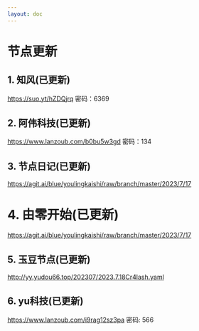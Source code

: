 ```yaml
---
layout: doc
---
```

# 节点更新

## 1. 知风(已更新)

https://suo.yt/hZDQjrq 密码：6369

## 2. 阿伟科技(已更新)

https://www.lanzoub.com/b0bu5w3gd 密码：134

## 3. 节点日记(已更新)

https://agit.ai/blue/youlingkaishi/raw/branch/master/2023/7/17

# 4. 由零开始(已更新)

https://agit.ai/blue/youlingkaishi/raw/branch/master/2023/7/17

## 5. 玉豆节点(已更新)

http://yy.yudou66.top/202307/2023.7.18Cr4lash.yaml
  
## 6. yu科技(已更新)

https://www.lanzoub.com/i9rag12sz3pa 密码: 566

